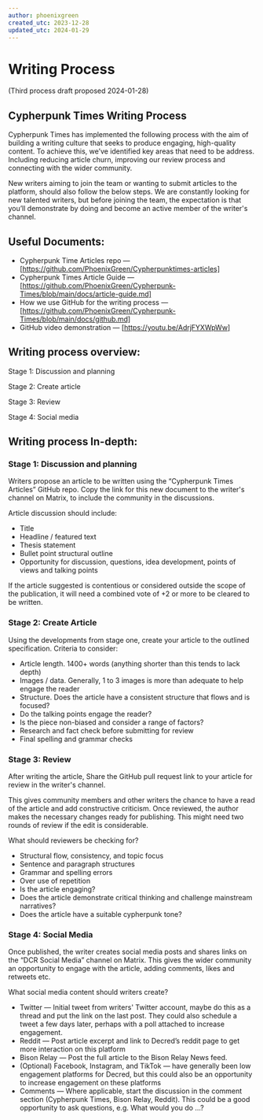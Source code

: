 ```yaml
---
author: phoenixgreen
created_utc: 2023-12-28
updated_utc: 2024-01-29
---
```


# Writing Process

(Third process draft proposed 2024-01-28)


## Cypherpunk Times Writing Process
Cypherpunk Times has implemented the following process with the aim of building a writing culture that seeks to produce engaging, high-quality content. To achieve this, we’ve identified key areas that need to be address. Including reducing article churn, improving our review process and connecting with the wider community.

New writers aiming to join the team or wanting to submit articles to the platform, should also follow the below steps. We are constantly looking for new talented writers, but before joining the team, the expectation is that you’ll demonstrate by doing and become an active member of the writer's channel. 

## Useful Documents:
* Cypherpunk Time Articles repo — [https://github.com/PhoenixGreen/Cypherpunktimes-articles]
* Cypherpunk Times Article Guide — [https://github.com/PhoenixGreen/Cypherpunk-Times/blob/main/docs/article-guide.md]
* How we use GitHub for the writing process — [https://github.com/PhoenixGreen/Cypherpunk-Times/blob/main/docs/github.md]
* GitHub video demonstration — [https://youtu.be/AdrjFYXWpWw]

## Writing process overview:

Stage 1: Discussion and planning

Stage 2: Create article

Stage 3: Review

Stage 4: Social media

## Writing process In-depth:

### Stage 1: Discussion and planning
Writers propose an article to be written using the “Cypherpunk Times Articles” GitHub repo. Copy the link for this new document to the writer's channel on Matrix, to include the community in the discussions. 

Article discussion should include:
* Title
* Headline / featured text
* Thesis statement 
* Bullet point structural outline
* Opportunity for discussion, questions, idea development, points of views and talking points

If the article suggested is contentious or considered outside the scope of the publication, it will need a combined vote of +2 or more to be cleared to be written.

### Stage 2: Create Article
Using the developments from stage one, create your article to the outlined specification. Criteria to consider:

* Article length. 1400+ words (anything shorter than this tends to lack depth)
* Images / data. Generally, 1 to 3 images is more than adequate to help engage the reader
* Structure. Does the article have a consistent structure that flows and is focused?
* Do the talking points engage the reader?
* Is the piece non-biased and consider a range of factors?
* Research and fact check before submitting for review
* Final spelling and grammar checks

### Stage 3: Review
After writing the article, Share the GitHub pull request link to your article for review in the writer's channel. 

This gives community members and other writers the chance to have a read of the article and add constructive criticism. Once reviewed, the author makes the necessary changes ready for publishing. This might need two rounds of review if the edit is considerable. 

What should reviewers be checking for?
* Structural flow, consistency, and topic focus
* Sentence and paragraph structures
* Grammar and spelling errors
* Over use of repetition
* Is the article engaging?
* Does the article demonstrate critical thinking and challenge mainstream narratives?
* Does the article have a suitable cypherpunk tone? 

### Stage 4: Social Media
Once published, the writer creates social media posts and shares links on the “DCR Social Media” channel on Matrix. This gives the wider community an opportunity to engage with the article, adding comments, likes and retweets etc.

What social media content should writers create?
* Twitter — Initial tweet from writers' Twitter account, maybe do this as a thread and put the link on the last post. They could also schedule a tweet a few days later, perhaps with a poll attached to increase engagement.
* Reddit — Post article excerpt and link to Decred’s reddit page to get more interaction on this platform
* Bison Relay — Post the full article to the Bison Relay News feed. 
* (Optional) Facebook, Instagram, and TikTok — have generally been low engagement platforms for Decred, but this could also be an opportunity to increase engagement on these platforms
* Comments — Where applicable, start the discussion in the comment section (Cypherpunk Times, Bison Relay, Reddit). This could be a good opportunity to ask questions, e.g. What would you do …?

